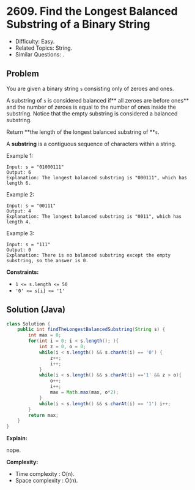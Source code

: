 # 2609. Find the Longest Balanced Substring of a Binary String

- Difficulty: Easy.
- Related Topics: String.
- Similar Questions: .

## Problem

You are given a binary string `s` consisting only of zeroes and ones.

A substring of `s` is considered balanced if** all zeroes are before ones** and the number of zeroes is equal to the number of ones inside the substring. Notice that the empty substring is considered a balanced substring.

Return **the length of the longest balanced substring of **`s`.

A **substring** is a contiguous sequence of characters within a string.

Example 1:

```
Input: s = "01000111"
Output: 6
Explanation: The longest balanced substring is "000111", which has length 6.
```

Example 2:

```
Input: s = "00111"
Output: 4
Explanation: The longest balanced substring is "0011", which has length 4. 
```

Example 3:

```
Input: s = "111"
Output: 0
Explanation: There is no balanced substring except the empty substring, so the answer is 0.
```

**Constraints:**

- `1 <= s.length <= 50`
- `'0' <= s[i] <= '1'`

## Solution (Java)

```java
class Solution {
    public int findTheLongestBalancedSubstring(String s) {
        int max = 0;
        for(int i = 0; i < s.length(); ){
            int z = 0, o = 0;
            while(i < s.length() && s.charAt(i) == '0') {
                z++;
                i++;
            }
            while(i < s.length() && s.charAt(i) =='1' && z > o){
                o++;
                i++;
                max = Math.max(max, o*2);
            }
            while(i < s.length() && s.charAt(i) == '1') i++;
        }
        return max;
    }
}
```

**Explain:**

nope.

**Complexity:**

- Time complexity : O(n).
- Space complexity : O(n).
